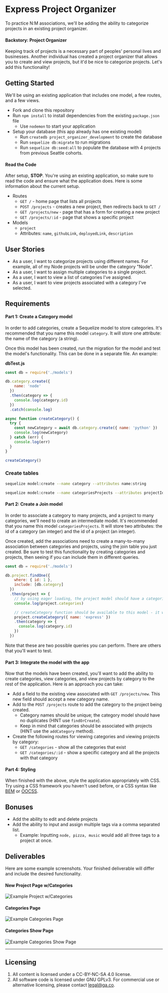 # Express Project Organizer

To practice N:M associations, we'll be adding the ability to categorize projects in an existing project organizer.

#### Backstory: Project Organizer

Keeping track of projects is a necessary part of peoples' personal lives and businesses. Another individual has created a project organizer that allows you to create and view projects, but it'd be nice to categorize projects. Let's add this functionality!

## Getting Started

We'll be using an existing application that includes one model, a few routes, and a few views.

* Fork and clone this repository
* Run `npm install` to install dependencies from the existing `package.json` file
  * Use `nodemon` to start your application
* Setup your database (this app already has one existing model)
  * Run `createdb project_organizer_development` to create the database
  * Run `sequelize db:migrate` to run migrations
  * Run `sequelize db:seed:all` to populate the database with 4 projects from previous Seattle cohorts.

#### Read the Code

After setup, **STOP**. You're using an existing application, so make sure to read the code and ensure what the application does. Here is some information about the current setup.

* Routes
  * `GET /` - home page that lists all projects
  * `POST /projects` - creates a new project, then redirects back to `GET /`
  * `GET /projects/new` - page that has a form for creating a new project
  * `GET /projects/:id` - page that shows a specific project
* Models
  * `project`
   * Attributes: `name`, `githubLink`, `deployedLink`, `description`

## User Stories

* As a user, I want to categorize projects using different names. For example, all of my Node projects will be under the category "Node".
* As a user, I want to assign multiple categories to a single project.
* As a user, I want to view a list of categories I've assigned.
* As a user, I want to view projects associated with a category I've selected.

## Requirements

#### Part 1: Create a Category model

In order to add categories, create a Sequelize model to store categories. It's recommended that you name this model `category`. It will store one attribute: the name of the category (a string).

Once this model has been created, run the migration for the model and test the model's functionality. This can be done in a separate file. An example:

**dbTest.js**

```js
const db = require('./models')

db.category.create({
    name: 'node'
  })
  .then(category => {
    console.log(category.id)
  })
  .catch(console.log)

async function createCategory() {
  try {
    const newCategory = await db.category.create({ name: 'python' })
    console.log(newCategory)
  } catch (err) {
    console.log(err)
  }
}

createCategory()
```

### Create tables

```bash
sequelize model:create --name category --attributes name:string

sequelize model:create --name categoriesProjects --attributes projectId:integer,categoryId:integer
```

#### Part 2: Create a Join model

In order to associate a category to many projects, and a project to many categories, we'll need to create an intermediate model. It's recommended that you name this model `categoriesProjects`. It will store two attributes: the id of a category (an integer) and the id of a project (an integer).

Once created, add the associations need to create a many-to-many association between categories and projects, using the join table you just created. Be sure to test this functionality by creating categories and projects, then seeing if you can include them in different queries.

```js
const db = require('./models')

db.project.findOne({
    where: { id: 1 },
    include: [db.category]
  })
  .then(project => {
    // by using eager loading, the project model should have a categories key
    console.log(project.categories)

    // createCategory function should be available to this model - it will create the category then add it to the project
    project.createCategory({ name: 'express' })
    .then(category => {
      console.log(category.id)
    })
  })
```

Note that these are two possible queries you can perform. There are others that you'll want to test.

#### Part 3: Integrate the model with the app

Now that the models have been created, you'll want to add the ability to create categories, view categories, and view projects by category to the rest of the application. Here is an approach you can take:

* Add a field to the existing view associated with `GET /projects/new`. This new field should accept a new category name. 
* Add to the `POST /projects` route to add the category to the project being created.
  * Category names should be unique; the category model should have no duplicates (HINT use `findOrCreate`).
  * Keep in mind that categories should be associated with projects (HINT use the `addCategory` method).
* Create the following routes for viewing categories and viewing projects by category:
  * `GET /categories` - show all the categories that exist
  * `GET /categories/:id` - show a specific category and all the projects with that category

#### Part 4: Styling

When finished with the above, style the application appropriately with CSS. Try using a CSS framework you haven't used before, or a CSS syntax like [BEM](http://getbem.com/introduction/) or [OOCSS](https://www.smashingmagazine.com/2011/12/an-introduction-to-object-oriented-css-oocss/).

## Bonuses

* Add the ability to edit and delete projects
* Add the ability to input and assign multiple tags via a comma separated list.
  * Example: Inputting `node, pizza, music` would add all three tags to a project at once.

## Deliverables

Here are some example screenshots. Your finished deliverable will differ and include the desired functionality.

#### New Project Page w/Categories

![Example Project w/Categories](./example-project-categories.jpg)

#### Categories Page

![Example Categories Page](./example-categories.jpg)

#### Categories Show Page

![Example Categories Show Page](./example-categories-show.jpg)

---

## Licensing
1. All content is licensed under a CC-BY-NC-SA 4.0 license.
2. All software code is licensed under GNU GPLv3. For commercial use or alternative licensing, please contact legal@ga.co.
